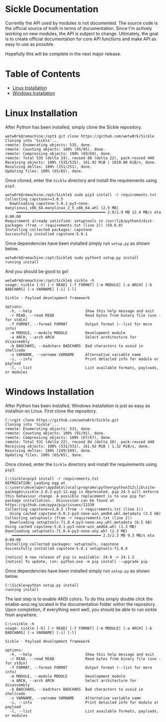 # Sickle Documentation

Currently the API used by modules is not documented. The source code is the official source of truth in terms of documentation. Since I'm actively working on new modules, the API is subject to change. Ultimately, the goal is to create official documentation for core API functions and make API as easy to use as possible.

Hopefully this will be complete in the next major release.

# Table of Contents

- [Linux Installation](#linux-installation)
- [Windows Installation](#windows-installation)

# Linux Installation

After Python has been installed, simply clone the Sickle repository.

```
wetw0rk@remachine:/opt$ git clone https://github.com/wetw0rk/Sickle
Cloning into 'Sickle'...
remote: Enumerating objects: 535, done.
remote: Counting objects: 100% (95/95), done.
remote: Compressing objects: 100% (69/69), done.
remote: Total 535 (delta 24), reused 88 (delta 22), pack-reused 440
Receiving objects: 100% (535/535), 161.92 MiB | 1019.00 KiB/s, done.
Resolving deltas: 100% (251/251), done.
Updating files: 100% (65/65), done.
```

Once cloned, enter the `Sickle` directory and install the requirements using `pip3`. 

```
wetw0rk@remachine:/opt/Sickle$ sudo pip3 install -r requirements.txt 
Collecting capstone>=3.0.5
  Downloading capstone-5.0.1-py3-none-manylinux1_x86_64.manylinux_2_5_x86_64.whl (2.9 MB)
     ━━━━━━━━━━━━━━━━━━━━━━━━━━━━━━━━━━━━━━━━ 2.9/2.9 MB 12.4 MB/s eta 0:00:00
Requirement already satisfied: setuptools in /usr/lib/python3/dist-packages (from -r requirements.txt (line 2)) (59.6.0)
Installing collected packages: capstone
Successfully installed capstone-5.0.1
```

Once dependencies have been installed simply run `setup.py` as shown below.

```
wetw0rk@remachine:/opt/Sickle$ sudo python3 setup.py install
running install
```

And you should be good to go!

```
wetw0rk@remachine:/opt/Sickle$ sickle -h
usage: sickle [-h] [-r READ] [-f FORMAT] [-m MODULE] [-a ARCH] [-b BADCHARS] [-v VARNAME] [-i] [-l]

Sickle - Payload development framework

options:
  -h, --help                        Show this help message and exit
  -r READ, --read READ              Read bytes from binary file (use - for stdin)
  -f FORMAT, --format FORMAT        Output format (--list for more info)
  -m MODULE, --module MODULE        Development module
  -a ARCH, --arch ARCH              Select architecture for disassembly
  -b BADCHARS, --badchars BADCHARS  Bad characters to avoid in shellcode
  -v VARNAME, --varname VARNAME     Alternative variable name
  -i, --info                        Print detailed info for module or payload
  -l, --list                        List available formats, payloads, or modules
```

# Windows Installation

After Python has been installed, Windows installation is just as easy as installion on Linux. First clone the repository.

```
C:\>git clone https://github.com/wetw0rk/Sickle.git
Cloning into 'Sickle'...
remote: Enumerating objects: 531, done.
remote: Counting objects: 100% (91/91), done.
remote: Compressing objects: 100% (67/67), done.
remote: Total 531 (delta 22), reused 84 (delta 20), pack-reused 440
Receiving objects: 100% (531/531), 161.92 MiB | 1.32 MiB/s, done.
Resolving deltas: 100% (249/249), done.
Updating files: 100% (65/65), done.
```

Once cloned, enter the `Sickle` directory and install the requirements using `pip3`.

```
C:\Sickle>pip3 install -r requirements.txt
DEPRECATION: Loading egg at c:\users\developer\appdata\local\programs\python\python312\lib\site-packages\sickle-2.0.2-py3.12.egg is deprecated. pip 24.3 will enforce this behaviour change. A possible replacement is to use pip for package installation.. Discussion can be found at https://github.com/pypa/pip/issues/12330
Collecting capstone>=3.0.5 (from -r requirements.txt (line 1))
  Using cached capstone-5.0.1-py3-none-win_amd64.whl.metadata (3.5 kB)
Collecting setuptools (from -r requirements.txt (line 2))
  Downloading setuptools-71.0.4-py3-none-any.whl.metadata (6.5 kB)
Using cached capstone-5.0.1-py3-none-win_amd64.whl (1.3 MB)
Downloading setuptools-71.0.4-py3-none-any.whl (2.3 MB)
   ━━━━━━━━━━━━━━━━━━━━━━━━━━━━━━━━━━━━━━━━ 2.3/2.3 MB 9.3 MB/s eta 0:00:00
Installing collected packages: setuptools, capstone
Successfully installed capstone-5.0.1 setuptools-71.0.4

[notice] A new release of pip is available: 24.0 -> 24.1.2
[notice] To update, run: python.exe -m pip install --upgrade pip
```

Once dependencies have been installed simply run `setup.py` as shown below.

```
C:\Sickle>python setup.py install
running install
```

The last step is to enable ANSI colors. To do this simply double click the enable-ansi.reg located in the documentation folder within the repository. Upon completion, if everything went well, you should be able to run sickle from anywhere.

```
C:\>sickle -h
usage: sickle [-h] [-r READ] [-f FORMAT] [-m MODULE] [-a ARCH] [-b BADCHARS] [-v VARNAME] [-i] [-l]

Sickle - Payload development framework

options:
  -h, --help                        Show this help message and exit
  -r READ, --read READ              Read bytes from binary file (use - for stdin)
  -f FORMAT, --format FORMAT        Output format (--list for more info)
  -m MODULE, --module MODULE        Development module
  -a ARCH, --arch ARCH              Select architecture for disassembly
  -b BADCHARS, --badchars BADCHARS  Bad characters to avoid in shellcode
  -v VARNAME, --varname VARNAME     Alternative variable name
  -i, --info                        Print detailed info for module or payload
  -l, --list                        List available formats, payloads, or modules
```